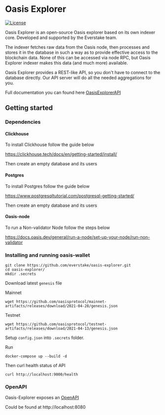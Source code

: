 # Oasis Explorer

[![License](https://img.shields.io/badge/License-Apache%202.0-blue.svg)](https://opensource.org/licenses/Apache-2.0)

Oasis Explorer is an open-source Oasis explorer based on its own indexer core.
Developed and supported by the Everstake team.

The indexer fetches raw data from the Oasis node, then processes and stores it   in the database in such a way as to provide effective access to the blockchain data. 
None of this can be accessed via node RPC, but Oasis Explorer indexer makes this data (and much more) available.

Oasis Explorer provides a REST-like API, so you don't have to connect to the database directly.
Our API server will do all the needed aggregations for you.

Full documentation you can found here [OasisExplorerAPI](https://oasismonitor.com/docs) 
## Getting started

### Dependencies

#### Clickhouse
 To install Clickhouse follow the guide below
 
https://clickhouse.tech/docs/en/getting-started/install/

 Then create an empty database and its users
#### Postgres
 To install Postgres follow the guide below  
 
 https://www.postgresqltutorial.com/postgresql-getting-started/
 
 Then create an empty database and its users
#### Oasis-node
 To run a Non-validator Node follow the steps below
 
 https://docs.oasis.dev/general/run-a-node/set-up-your-node/run-non-validator
### Installing and running oasis-wallet

```
git clone https://github.com/everstake/oasis-explorer.git
cd oasis-explorer/
mkdir .secrets
```

Download latest `genesis` file

Mainnet
```
wget https://github.com/oasisprotocol/mainnet-artifacts/releases/download/2021-04-28/genesis.json
``` 

Testnet

```
wget https://github.com/oasisprotocol/testnet-artifacts/releases/download/2021-04-13/genesis.json
```

Setup `config.json` into `.secrets` folder.

Run
```
docker-compose up --build -d 
```

Then curl health status of API
```
curl http://localhost:9000/health
```

### OpenAPI
Oasis-Explorer exposes an [OpenAPI](https://github.com/everstake/oasis-explorer/blob/master/swagger/swagger.yml)

Could be found at http://localhost:8080

